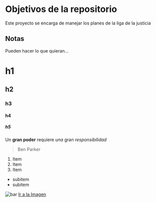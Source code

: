 # Objetivos de la repositorio

Este proyecto se encarga de manejar los planes de la liga de la justicia


## Notas
Pueden hacer lo que quieran...

# h1
## h2
### h3
#### h4
##### h5

Un **gran poder** requiere _una_ gran *responsibilidad*
> Ben Parker

1. Item
2. Item
3. Item
  * subitem
  * subitem
  
  ![bar](https://i.pinimg.com/originals/f0/e9/06/f0e9064398f5a191f268a4567475e292.jpg)
  [Ir a la Imagen](https://i.pinimg.com/originals/f0/e9/06/f0e9064398f5a191f268a4567475e292.jpg)
